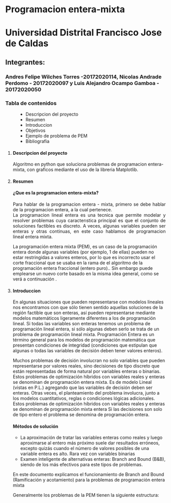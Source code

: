 # Programacion entera-mixta
<h1>Universidad Distrital Francisco Jose de Caldas</h1>
<h2>Integrantes:</h2>
<h3>Andres Felipe Wilches Torres -20172020114, Nicolas Andrade Perdomo - 20172020097 y Luis Alejandro Ocampo Gamboa - 20172020050</h3>

  <dt>
            <h3>Tabla de contenidos</h3>
        </dt>
        <dd>
            <ul>
                <li>Descripcion del proyecto</li>
                <li>Resumen</li>
                <li>Introduccion</li>
                <li>Objetivos</li>
                <li>Ejemplo de problema de PEM</li>
                <li>Bibliografia</li>
            </ul>
        </dd>
<ol>
    <li>
      <h4>Descripcion del proyecto</h4>
      <p>Algoritmo en python que soluciona problemas de programacion entera-mixta, con graficos mediante el uso de la libreria Matplotlib.</p>
    </li>
  <li>
<h4>Resumen</h4>
    <h4>¿Que es la programacion entera-mixta?</h4>
        <p align="justify">Para hablar de la programacion entera - mixta, primero se debe hablar de la programacion entera, a la cual pertenece. <br> 
           La programacion lineal entera es una tecnica que permite modelar y resolver problemas cuya caracterıstica principal
           es que el conjunto de soluciones factibles es discreto. A veces, algunas variables pueden ser enteras y otras continuas, en
           este caso hablamos de programacion lineal entera mixta. 
        </p>
<p>La programación entera mixta (PEM), es un caso de la programación entera donde algunas variables (por ejemplo, 1 de ellas) pueden no estar restringidas a valores enteros, por lo que es incorrecto usar el corte fraccional que se usaba en la rama de el algoritmo de la programación entera fraccional (entero puro).. Sin embargo puede emplearse un nuevo corte basado en la misma idea general, como se verá a continuación .
</p>
 </li>
<li><h4>Introduccion</h4></li>
  <p>En algunas situaciones que pueden representarse con modelos lineales nos encontramos con que sólo tienen sentido aquellas soluciones de la región factible que son enteras, así pueden representarse mediante modelos matemáticos ligeramente diferentes a los de programación lineal. Si todas las variables son enteras tenemos un problema de programación lineal entera, si sólo algunas deben serlo se trata de un problema de programación lineal mixta. Programación Entera es un término general para los modelos de programación matemática que presentan condiciones de integridad (condiciones que estipulan que algunas o todas las variables de decisión deben tener valores enteros).

Muchos problemas de decisión involucran no solo variables que pueden representarse por valores reales, sino decisiones de tipo discreto que están representadas de forma natural por variables enteras o binarias.
Estos problemas de optimización híbridos con variables reales y enteras se denominan de programación entera mixta. Es de modelo Lineal (vistas en P.L.) agregando que las variables de decisión deben ser enteras. Otras veces, el planteamiento del problema involucra, junto a los modelos cuantitativos, reglas o condiciones lógicas adicionales.
Estos problemas de optimización híbridos con variables reales y enteras se denominan de programación mixta entera  Si las decisiones son solo de tipo entero el problema se denomina de programación entera. 
</p>
<h4>Métodos de solución</h4>
<ul>
        <li>La aproximación de tratar las variables enteras como reales y luego aproximarse al entero más
            próximo suele dar resultados erróneos, excepto quizás cuando el número de valores posibles de una variable entera es alto. Rara vez con variables binarias</li>
        <li>
            Examen inteligente de alternativas enteras: Branch and Bound (B&B), siendo de los más efectivos para este tipos de problemas.</li>
</ul>
  
En este documento explicamos el funcionamiento de Branch and Bound (Ramificación y acotamiento) para la problemas de programación entera mixta

Generalmente los problemas de la PEM tienen la siguiente estructura:
